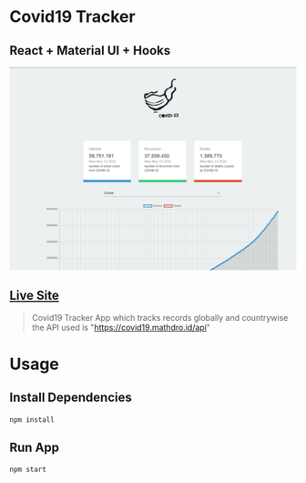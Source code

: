 # Covid19 Tracker

## React + Material UI + Hooks

![covid](covid.PNG)

## [Live Site](https://covid19-global-live.netlify.app/)

>Covid19 Tracker App which tracks records globally and countrywise the API used is "https://covid19.mathdro.id/api"


# Usage

## Install Dependencies
```
npm install
```

## Run App
```
npm start
```
